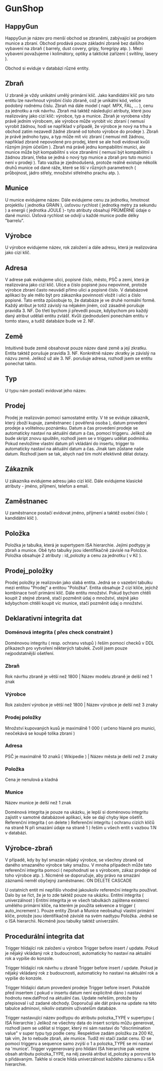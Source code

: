 # GunShop

## HappyGun
HappyGun je název pro menší obchod se zbraněmi, zabývající se prodejem munice a zbraní. Obchod prodává pouze základní zbraně bez dalšího vybavení na zbraň ( barrely, dust covery, gripy, foregripy atp. ). Mezi vybavení považujeme i kolimátory, optiky a taktické zařízení ( svítilny, lasery ).

Obchod si eviduje v databázi různé entity.

## Zbraň
U zbraně je vždy unikátní umělý primární klíč. Jako kandidátní klíč pro tuto entitu lze navrhnout výrobní číslo zbraně, což je unikátní kód, velice podobný rodnému číslu. Zbraň má dále model ( např. MPX, FAL, ... ), cenu za jednotku a rok návrhu. Zbraň má taktéž následující atributy, které jsou realizovány jako cizí klíč: výrobce, typ a munice. Zbraň je vyrobena vždy právě jedním výrobcem, ale výrobce může vyrobit víc zbraní ( nemusí vyrobit žádnou, hodí se například v případě, že výrobce je nový na trhu a obchod zatím nezavedl žádné zbraně od tohoto výrobce do prodeje ). Zbraň je právě jednoho typu, a typ může mít víc zbraní ( nemusí mít žádnou, například zbraně nepovolené pro prodej, které se ale hodí evidovat kvůli různým jiným účelům ). Zbraň má právě jednu kompabilitní munici, ale munice může být kompabilitní s více zbraněmi ( nemusí být kompabilitní s žádnou zbraní, třeba se jedná o nový typ munice a zbraň pro tuto munici není v prodeji ). Tato vazba je zjednodušená, protože reálně existuje několik druhů munice od dané ráže, které se liší v různých parametrech ( průbojnost, jádro střely, množství střelného prachu atp. ).

## Munice
U munice evidujeme název. Dále evidujeme cenu za jednotku, hmotnost projektilu ( jednotka GRAIN ), úsťovou rychlost ( jednotka metry za sekundu ) a energii ( jednotka JOULE )- tyto atributy obsahují PRŮMĚRNÉ údaje o dané munici. Úsťová rychlost se odvíjí u každé munice podle délky "barrelu".

## Výrobce
U výrobce evidujeme název, rok založení a dále adresu, která je realizována jako cizí klíč.

## Adresa
V adrese pak evidujeme ulici, popisné číslo, město, PSČ a zemi, která je realizována jako cizí klíč. Ulice a číslo popisné jsou nepovinné, protože výrobce zbraní často neuvádí přímo ulici a popisné číslo. V databázové aplikaci by ale mělo být pro zákazníka povinností vložit i ulici a číslo popisné. Tato entita způsobuje to, že databáze je ve druhé normální formě. Každý atribut je totiž závislý na nějakém jiném, což zásadně porušuje pravidla 3. NF. Do třetí bychom ji převedli pouze, kdybychom pro každý daný atribut udělali entitu zvlášť. Kvůli zjednodušení ponechám entitu v tomto stavu, a tudíž databáze bude ve 2. NF.

## Země
Intuitivně bude země obsahovat pouze název dané země a její zkratku. Entita taktéž porušuje pravidla 3. NF. Konkrétně název zkratky je závislý na názvu země. Jelikož už ale 3. NF. porušuje adresa, rozhodl jsem se entitu ponechat takto.

## Typ
U typu nám postačí evidovat jeho název.

## Prodej
Prodej je realizován pomocí samostatné entity. V té se eviduje zákazník, který zboží kupuje, zaměstnanec ( pověřená osoba ), datum provedení prodeje a volitelnou poznámku. Datum a čas provedení prodeje se automaticky nastaví na aktuální datum a čas, pomocí triggeru. Jelikož ale bude skript znovu spuštěn, rozhodl jsem se v triggeru udělat podmínku. Pokud nevložíme vlastní datum při vkládání do insertu, trigger to automaticky nastaví na aktuální datum a čas. Jinak tam zůstane naše datum. Rozhodl jsem se tak, abych nad tím mohl efektivně dělat dotazy.

## Zákazník
U zákazníka evidujeme adresu jako cizí klíč. Dále evidujeme klasické atributy - jméno, příjmení, telefon a email.

## Zaměstnanec
U zaměstnance postačí evidovat jméno, příjmení a taktéž osobní číslo ( kandidátní klíč ).

## Položka
Položka je tabulka, která je supertypem ISA hierarchie. Jejími podtypy je zbraň a munice. Obě tyto tabulky jsou identifikačně závislé na Položce. Položka obsahuje 2 atributy : id_polozky a cenu za jednotku ( v Kč ).

## Prodej_položky
Prodej položky je realizován jako slabá entita. Jedná se o vazební tabulku mezi entitou "Prodej" a entitou "Položka". Entita obsahuje 2 cizí klíče, jejichž kombinace tvoří primární klíč. Dále entitu množství. Pokud bychom chtěli koupit 2 stejné zbraně, stačí pozměnit údaj o množství, stejně jako kdybychom chtěli koupit víc munice, stačí pozměnit údaj o množství.

## Deklarativní integrita dat
### Doménová integrita ( přes check constraint )
Doménovou integritu ( resp. ochranu vstupů ) řeším pomocí checků v DDL příkazech pro vytvoření některých tabulek. Zvolil jsem pouze nejpodstatnější ošetření.

### Zbraň
Rok návrhu zbraně je větší než 1800 | Název modelu zbraně je delší než 1 znak

### Výrobce
Rok založení výrobce je větší než 1800 | Název výrobce je delší než 3 znaky

### Prodej položky
Množství kupovaných kusů je maximálně 1 000 ( určeno hlavně pro munici, neočekává se koupě tolika zbraní )

### Adresa
PSČ je maximálně 10 znaků ( Wikipedie ) | Název města je delší než 2 znaky

### Položka
Cena je nenulová a kladná

### Munice
Název munice je delší než 1 znak

Doménová integrita je pouze na ukázku, je lepší si doménovou integritu zajistit v samotné databázové aplikaci, kde se dají chyby lépe ošetřit.
Referenční integrita ( on delete )
Referenční integritu ( ochranu cizích klíčů na straně N při smazání údaje na straně 1 ) řeším u všech entit s vazbou 1:N v databázi.

## Výrobce-zbraň
V případě, kdy by byl smazán nějaký výrobce, se všechny zbraně od daného smazaného výrobce taky smažou. V mnoha případech může tato referenční integrita pomoci ( nepohodnutí se s výrobcem, zákaz prodeje od toho výrobce atp. ). Nicméně se doporučuje, aby právo na smazání záznamů neměl obyčejný zaměstnanec. ON DELETE CASCADE

U ostatních entit mi nepřišlo vhodné jakoukoliv referenční integritu používat. Dalo by se říct, že je to zde taktéž pouze na ukázku.
Entitní integrita ( univerzálnost )
Entitní integrita je ve všech tabulkách zajištena existencí umělého primární klíče, na kterém je použita sekvence a trigger ( auto_increment ). Pouze entity Zbraň a Munice neobsahují vlastní primární klíče, protože jsou identifikačně závislé na svém nadtypu Položka. Jedná se o ISA hierarchii. Nicméně jsou tabulky taktéž univerzální.

## Procedurální integrita dat
Trigger hlídající rok založení u výrobce
Trigger before insert / update. Pokud je nějaký vkládaný rok z budoucnosti, automaticky ho nastaví na aktuální rok a vypíše do konzole.

Trigger hlídající rok návrhu u zbraně
Trigger before insert / update. Pokud je nějaký vkládaný rok z budoucnosti, automaticky ho nastaví na aktuální rok a vypíše do konzole.

Trigger hlídající datum provedení prodeje
Trigger before insert. Pokaždé před insertem ( pokud v insertu datum není explicitně dáno ) nastaví hodnotu new.datProd na aktuální čas. Update neřeším, protože by přepisoval i už zadané obchody. Doporučuji ale dát práva na update na této tabulce adminovi, nikoliv ostatním uživatelům databáze.

Trigger nastavující název podtypu do atributu polozka_TYPE v supertypu ( ISA hierarchie )
Jelikož ne všechny data do insert scriptu můžu generovat, rozhodl jsem se udělat si trigger, který mi sám nastaví do "discrimination value" v super typu typ podle ceny. Respektive zadám položku za 200 Kč, tak vím, že to nebude zbraň, ale munice. Tudíž mi stačí zadat cenu. ID se pomocí triggeru a sequence samo zvýší o 1 a polozka_TYPE se mi nastaví na 'munice'. Trigger vygenerovaný pro hlídání ISA hierarchie pak vezme obsah atributu polozka_TYPE, na něj zavolá atribut id_polozky a porovná to s přidávaným. Takhle si oracle hlídá univerzálnost každého záznamu u ISA hierarchie.


